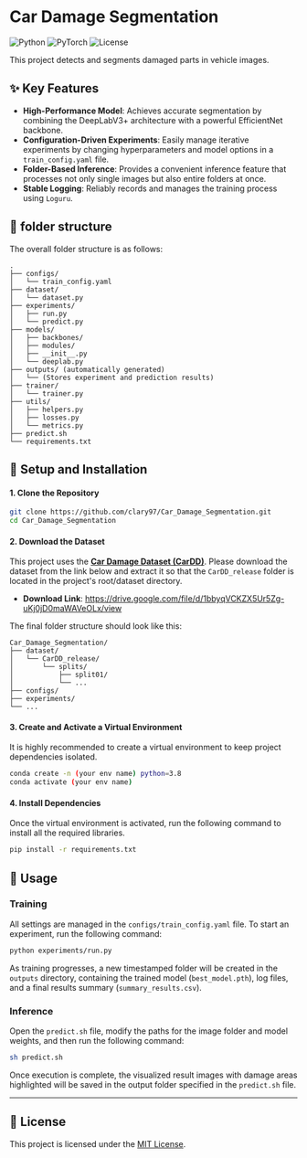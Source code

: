 # Car Damage Segmentation

![Python](https://img.shields.io/badge/Python-3.8%2B-blue?logo=python)
![PyTorch](https://img.shields.io/badge/PyTorch-2.0%2B-orange?logo=pytorch)
![License](https://img.shields.io/badge/License-MIT-green)

This project detects and segments damaged parts in vehicle images.

## ✨ Key Features
- **High-Performance Model**: Achieves accurate segmentation by combining the DeepLabV3+ architecture with a powerful EfficientNet backbone.
- **Configuration-Driven Experiments**: Easily manage iterative experiments by changing hyperparameters and model options in a `train_config.yaml` file.
- **Folder-Based Inference**: Provides a convenient inference feature that processes not only single images but also entire folders at once.
- **Stable Logging**: Reliably records and manages the training process using `Loguru`.


## 📂 folder structure
The overall folder structure is as follows:

```
.
├── configs/
│   └── train_config.yaml
├── dataset/
│   └── dataset.py
├── experiments/
│   ├── run.py
│   └── predict.py
├── models/
│   ├── backbones/
│   ├── modules/
│   ├── __init__.py
│   └── deeplab.py
├── outputs/ (automatically generated)
│   └── (Stores experiment and prediction results)
├── trainer/
│   └── trainer.py
├── utils/
│   ├── helpers.py
│   ├── losses.py
│   └── metrics.py
├── predict.sh
└── requirements.txt
```

## 🔧 Setup and Installation

#### 1. Clone the Repository

```bash
git clone https://github.com/clary97/Car_Damage_Segmentation.git
cd Car_Damage_Segmentation
```

#### 2. Download the Dataset

This project uses the **[Car Damage Dataset (CarDD)](https://cardd-ustc.github.io/)**. Please download the dataset from the link below and extract it so that the `CarDD_release` folder is located in the project's root/dataset directory.

* **Download Link**: https://drive.google.com/file/d/1bbyqVCKZX5Ur5Zg-uKj0jD0maWAVeOLx/view

The final folder structure should look like this:
```
Car_Damage_Segmentation/
├── dataset/
│   └── CarDD_release/
│       └── splits/
│           ├── split01/
│           └── ...
├── configs/
├── experiments/
└── ...
```

#### 3. Create and Activate a Virtual Environment

It is highly recommended to create a virtual environment to keep project dependencies isolated.

```bash
conda create -n (your env name) python=3.8
conda activate (your env name)
```

#### 4. Install Dependencies

Once the virtual environment is activated, run the following command to install all the required libraries.

```bash
pip install -r requirements.txt
```

## 🚀 Usage

### Training

All settings are managed in the `configs/train_config.yaml` file. To start an experiment, run the following command:

```bash
python experiments/run.py
```
As training progresses, a new timestamped folder will be created in the `outputs` directory, containing the trained model (`best_model.pth`), log files, and a final results summary (`summary_results.csv`).

### Inference

Open the `predict.sh` file, modify the paths for the image folder and model weights, and then run the following command:

```bash
sh predict.sh
```
Once execution is complete, the visualized result images with damage areas highlighted will be saved in the output folder specified in the `predict.sh` file.

---

## 📄 License

This project is licensed under the [MIT License](LICENSE).